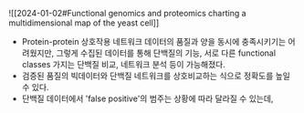 ![[2024-01-02#Functional genomics and proteomics charting a multidimensional map of the yeast cell]]
- Protein-protein 상호작용 네트워크 데이터의 품질과 양을 동시에 충족시키기는 어려웠지만, 그렇게 수집된 데이터를 통해 단백질의 기능, 서로 다른 functional classes 가지는 단백질 비교, 네트워크 분석 등이 가능해졌다.
- 검증된 품질의 빅데이터와 단백질 네트워크를 상호비교하는 식으로 정확도를 높일 수 있다.
- 단백질 데이터에서 'false positive'의 범주는 상황에 따라 달라질 수 있는데, 